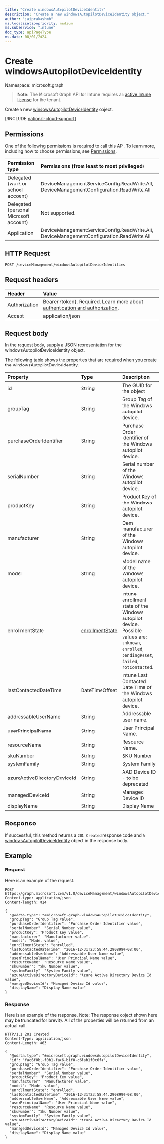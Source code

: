 ```yaml
---
title: "Create windowsAutopilotDeviceIdentity"
description: "Create a new windowsAutopilotDeviceIdentity object."
author: "jaiprakashmb"
ms.localizationpriority: medium
ms.subservice: "intune"
doc_type: apiPageType
ms.date: 08/01/2024
---
```


# Create windowsAutopilotDeviceIdentity

Namespace: microsoft.graph

> **Note:** The Microsoft Graph API for Intune requires an [active Intune license](https://go.microsoft.com/fwlink/?linkid=839381) for the tenant.

Create a new [windowsAutopilotDeviceIdentity](../resources/intune-enrollment-windowsautopilotdeviceidentity.md) object.

[!INCLUDE [national-cloud-support](../../includes/all-clouds.md)]

## Permissions
One of the following permissions is required to call this API. To learn more, including how to choose permissions, see [Permissions](/graph/permissions-reference).

|Permission type|Permissions (from least to most privileged)|
|:---|:---|
|Delegated (work or school account)|DeviceManagementServiceConfig.ReadWrite.All, DeviceManagementConfiguration.ReadWrite.All|
|Delegated (personal Microsoft account)|Not supported.|
|Application|DeviceManagementServiceConfig.ReadWrite.All, DeviceManagementConfiguration.ReadWrite.All|

## HTTP Request
<!-- {
  "blockType": "ignored"
}
-->
```http
POST /deviceManagement/windowsAutopilotDeviceIdentities
```

## Request headers
|Header|Value|
|:---|:---|
|Authorization|Bearer {token}. Required. Learn more about [authentication and authorization](/graph/auth/auth-concepts).|
|Accept|application/json|

## Request body
In the request body, supply a JSON representation for the windowsAutopilotDeviceIdentity object.

The following table shows the properties that are required when you create the windowsAutopilotDeviceIdentity.

|Property|Type|Description|
|:---|:---|:---|
|id|String|The GUID for the object|
|groupTag|String|Group Tag of the Windows autopilot device.|
|purchaseOrderIdentifier|String|Purchase Order Identifier of the Windows autopilot device.|
|serialNumber|String|Serial number of the Windows autopilot device.|
|productKey|String|Product Key of the Windows autopilot device.|
|manufacturer|String|Oem manufacturer of the Windows autopilot device.|
|model|String|Model name of the Windows autopilot device.|
|enrollmentState|[enrollmentState](../resources/intune-enrollment-enrollmentstate.md)|Intune enrollment state of the Windows autopilot device. Possible values are: `unknown`, `enrolled`, `pendingReset`, `failed`, `notContacted`.|
|lastContactedDateTime|DateTimeOffset|Intune Last Contacted Date Time of the Windows autopilot device.|
|addressableUserName|String|Addressable user name.|
|userPrincipalName|String|User Principal Name.|
|resourceName|String|Resource Name.|
|skuNumber|String|SKU Number|
|systemFamily|String|System Family|
|azureActiveDirectoryDeviceId|String|AAD Device ID - to be deprecated|
|managedDeviceId|String|Managed Device ID|
|displayName|String|Display Name|



## Response
If successful, this method returns a `201 Created` response code and a [windowsAutopilotDeviceIdentity](../resources/intune-enrollment-windowsautopilotdeviceidentity.md) object in the response body.

## Example

### Request
Here is an example of the request.
```http
POST https://graph.microsoft.com/v1.0/deviceManagement/windowsAutopilotDeviceIdentities
Content-type: application/json
Content-length: 814

{
  "@odata.type": "#microsoft.graph.windowsAutopilotDeviceIdentity",
  "groupTag": "Group Tag value",
  "purchaseOrderIdentifier": "Purchase Order Identifier value",
  "serialNumber": "Serial Number value",
  "productKey": "Product Key value",
  "manufacturer": "Manufacturer value",
  "model": "Model value",
  "enrollmentState": "enrolled",
  "lastContactedDateTime": "2016-12-31T23:58:44.2908994-08:00",
  "addressableUserName": "Addressable User Name value",
  "userPrincipalName": "User Principal Name value",
  "resourceName": "Resource Name value",
  "skuNumber": "Sku Number value",
  "systemFamily": "System Family value",
  "azureActiveDirectoryDeviceId": "Azure Active Directory Device Id value",
  "managedDeviceId": "Managed Device Id value",
  "displayName": "Display Name value"
}
```

### Response
Here is an example of the response. Note: The response object shown here may be truncated for brevity. All of the properties will be returned from an actual call.
```http
HTTP/1.1 201 Created
Content-Type: application/json
Content-Length: 863

{
  "@odata.type": "#microsoft.graph.windowsAutopilotDeviceIdentity",
  "id": "fac6f0b1-f0b1-fac6-b1f0-c6fab1f0c6fa",
  "groupTag": "Group Tag value",
  "purchaseOrderIdentifier": "Purchase Order Identifier value",
  "serialNumber": "Serial Number value",
  "productKey": "Product Key value",
  "manufacturer": "Manufacturer value",
  "model": "Model value",
  "enrollmentState": "enrolled",
  "lastContactedDateTime": "2016-12-31T23:58:44.2908994-08:00",
  "addressableUserName": "Addressable User Name value",
  "userPrincipalName": "User Principal Name value",
  "resourceName": "Resource Name value",
  "skuNumber": "Sku Number value",
  "systemFamily": "System Family value",
  "azureActiveDirectoryDeviceId": "Azure Active Directory Device Id value",
  "managedDeviceId": "Managed Device Id value",
  "displayName": "Display Name value"
}
```
